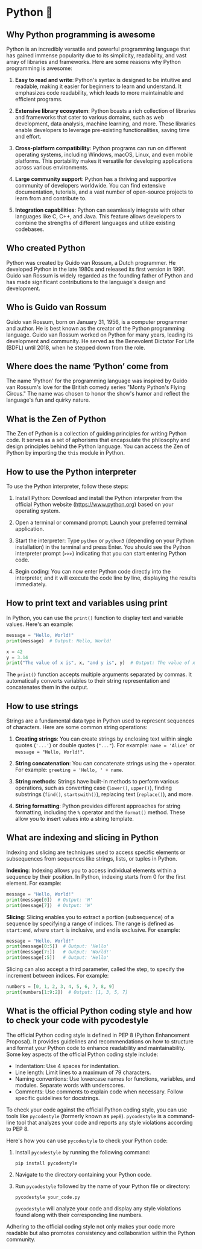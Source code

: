 # Python 🐍

## Why Python programming is awesome

Python is an incredibly versatile and powerful programming language that has gained immense popularity due to its simplicity, readability, and vast array of libraries and frameworks. Here are some reasons why Python programming is awesome:

1. **Easy to read and write**: Python's syntax is designed to be intuitive and readable, making it easier for beginners to learn and understand. It emphasizes code readability, which leads to more maintainable and efficient programs.

2. **Extensive library ecosystem**: Python boasts a rich collection of libraries and frameworks that cater to various domains, such as web development, data analysis, machine learning, and more. These libraries enable developers to leverage pre-existing functionalities, saving time and effort.

3. **Cross-platform compatibility**: Python programs can run on different operating systems, including Windows, macOS, Linux, and even mobile platforms. This portability makes it versatile for developing applications across various environments.

4. **Large community support**: Python has a thriving and supportive community of developers worldwide. You can find extensive documentation, tutorials, and a vast number of open-source projects to learn from and contribute to.

5. **Integration capabilities**: Python can seamlessly integrate with other languages like C, C++, and Java. This feature allows developers to combine the strengths of different languages and utilize existing codebases.

## Who created Python

Python was created by Guido van Rossum, a Dutch programmer. He developed Python in the late 1980s and released its first version in 1991. Guido van Rossum is widely regarded as the founding father of Python and has made significant contributions to the language's design and development.

## Who is Guido van Rossum

Guido van Rossum, born on January 31, 1956, is a computer programmer and author. He is best known as the creator of the Python programming language. Guido van Rossum worked on Python for many years, leading its development and community. He served as the Benevolent Dictator For Life (BDFL) until 2018, when he stepped down from the role.

## Where does the name ‘Python’ come from

The name 'Python' for the programming language was inspired by Guido van Rossum's love for the British comedy series "Monty Python's Flying Circus." The name was chosen to honor the show's humor and reflect the language's fun and quirky nature.

## What is the Zen of Python

The Zen of Python is a collection of guiding principles for writing Python code. It serves as a set of aphorisms that encapsulate the philosophy and design principles behind the Python language. You can access the Zen of Python by importing the `this` module in Python.

## How to use the Python interpreter

To use the Python interpreter, follow these steps:

1. Install Python: Download and install the Python interpreter from the official Python website (https://www.python.org) based on your operating system.

2. Open a terminal or command prompt: Launch your preferred terminal application.

3. Start the interpreter: Type `python` or `python3` (depending on your Python installation) in the terminal and press Enter. You should see the Python interpreter prompt (`>>>`) indicating that you can start entering Python code.

4. Begin coding: You can now enter Python code directly into the interpreter, and it will execute the code line by line, displaying the results immediately.

## How to print text and variables using print

In Python, you can use the `print()` function to display text and variable values. Here's an example:

```python
message = "Hello, World!"
print(message)  # Output: Hello, World!

x = 42
y = 3.14
print("The value of x is", x, "and y is", y)  # Output: The value of x is 42 and y is 3.14
```

The `print()` function accepts multiple arguments separated by commas. It automatically converts variables to their string representation and concatenates them in the output.

## How to use strings

Strings are a fundamental data type in Python used to represent sequences of characters. Here are some common string operations:

1. **Creating strings**: You can create strings by enclosing text within single quotes (`'...'`) or double quotes (`"..."`). For example: `name = 'Alice'` or `message = "Hello, World!"`.

2. **String concatenation**: You can concatenate strings using the `+` operator. For example: `greeting = 'Hello, ' + name`.

3. **String methods**: Strings have built-in methods to perform various operations, such as converting case (`lower()`, `upper()`), finding substrings (`find()`, `startswith()`), replacing text (`replace()`), and more.

4. **String formatting**: Python provides different approaches for string formatting, including the `%` operator and the `format()` method. These allow you to insert values into a string template.

## What are indexing and slicing in Python

Indexing and slicing are techniques used to access specific elements or subsequences from sequences like strings, lists, or tuples in Python.

**Indexing**: Indexing allows you to access individual elements within a sequence by their position. In Python, indexing starts from 0 for the first element. For example:

```python
message = "Hello, World!"
print(message[0])  # Output: 'H'
print(message[7])  # Output: 'W'
```

**Slicing**: Slicing enables you to extract a portion (subsequence) of a sequence by specifying a range of indices. The range is defined as `start:end`, where `start` is inclusive, and `end` is exclusive. For example:

```python
message = "Hello, World!"
print(message[0:5])  # Output: 'Hello'
print(message[7:])   # Output: 'World!'
print(message[:5])   # Output: 'Hello'
```

Slicing can also accept a third parameter, called the step, to specify the increment between indices. For example:

```python
numbers = [0, 1, 2, 3, 4, 5, 6, 7, 8, 9]
print(numbers[1:9:2])  # Output: [1, 3, 5, 7]
```

## What is the official Python coding style and how to check your code with pycodestyle

The official Python coding style is defined in PEP 8 (Python Enhancement Proposal). It provides guidelines and recommendations on how to structure and format your Python code to enhance readability and maintainability. Some key aspects of the official Python coding style include:

- Indentation: Use 4 spaces for indentation.
- Line length: Limit lines to a maximum of 79 characters.
- Naming conventions: Use lowercase names for functions, variables, and modules. Separate words with underscores.
- Comments: Use comments to explain code when necessary. Follow specific guidelines for docstrings.

To check your code against the official Python coding style, you can use tools like `pycodestyle` (formerly known as `pep8`). `pycodestyle` is a command-line tool that analyzes your code and reports any style violations according to PEP 8.

Here's how you can use `pycodestyle` to check your Python code:

1. Install `pycodestyle` by running the following command:

   ```shell
   pip install pycodestyle
   ```

2. Navigate to the directory containing your Python code.

3. Run `pycodestyle` followed by the name of your Python file or directory:

   ```shell
   pycodestyle your_code.py
   ```

   `pycodestyle` will analyze your code and display any style violations found along with their corresponding line numbers.

Adhering to the official coding style not only makes your code more readable but also promotes consistency and collaboration within the Python community.